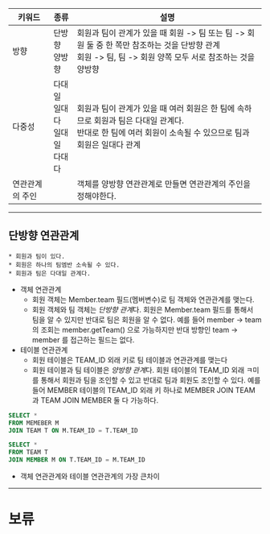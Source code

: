 | 키워드          | 종류                                          | 설명                                                                                                                                                           |
| --------------- | --------------------------------------------- | -------------------------------------------------------------------------------------------------------------------------------------------------------------- |
| 방향            | 단방향 <br/> 양방향                           | 회원과 팀이 관계가 있을 때 회원 -> 팀 또는 팀 -> 회원 둘 중 한 쪽만 참조하는 것을 단방향 관계 <br/> 회원 -> 팀, 팀 -> 회원 양쪽 모두 서로 참조하는 것을 양방향 |
| 다중성          | 다대일 <br/> 일대다 <br/> 일대일 <br/> 다대다 | 회원과 팀이 관계가 있을 때 여러 회원은 한 팀에 속하므로 회원과 팀은 다대일 관계다. <br/> 반대로 한 팀에 여러 회원이 소속될 수 있으므로 팀과 회원은 일대다 관계 |
| 연관관계의 주인 |                                               | 객체를 양방향 연관관계로 만들면 연관관계의 주인을 정해야한다. |

---
## 단방향 연관관계

	* 회원과 팀이 있다.
	* 회원은 하나의 팀엠반 소속될 수 있다.
	* 회원과 팀은 다대일 관계다.

* 객체 연관관계
	* 회원 객체는 Member.team 필드(멤버변수)로 팀 객체와 연관관계를 맺는다.
	* 회원 객체와 팀 객체는 *단방향 관계*다. 회원은 Member.team 필드를 통해서 팀을 알 수 있지만 반대로 팀은 회원을 알 수 없다. 예를 들어 member -> team 의 조회는 member.getTeam() 으로 가능하지만 반대 방향인 team -> member 를 접근하는 필드는 없다.
* 테이블 연관관계
	* 회원 테이블은 TEAM_ID 외래 키로 팀 테이블과 연관관계를 맺는다
	* 회원 테이블과 팀 테이블은 *양방향 관계*다. 회원 테이블의 TEAM_ID 외래 ㅋ미를 통해서 회원과 팀을 조인할 수 있고 반대로 팀과 회원도 조인할 수 있다. 예를 들어 MEMBER 테이블의 TEAM_ID 외래 키 하나로 MEMBER JOIN TEAM 과 TEAM JOIN MEMBER 둘 다 가능하다.
```sql
SELECT *
FROM MEMEBER M
JOIN TEAM T ON M.TEAM_ID = T.TEAM_ID
```

```sql
SELECT *
FROM TEAM T
JOIN MEMBER M ON T.TEAM_ID = M.TEAM_ID
```

* 객체 연관관계와 테이블 연관관계의 가장 큰차이
---

# 보류 